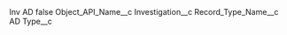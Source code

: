 <?xml version="1.0" encoding="UTF-8"?>
<CustomMetadata xmlns="http://soap.sforce.com/2006/04/metadata" xmlns:xsi="http://www.w3.org/2001/XMLSchema-instance" xmlns:xsd="http://www.w3.org/2001/XMLSchema">
    <label>Inv AD</label>
    <protected>false</protected>
    <values>
        <field>Object_API_Name__c</field>
        <value xsi:type="xsd:string">Investigation__c</value>
    </values>
    <values>
        <field>Record_Type_Name__c</field>
        <value xsi:type="xsd:string">AD</value>
    </values>
    <values>
        <field>Type__c</field>
        <value xsi:nil="true"/>
    </values>
</CustomMetadata>
